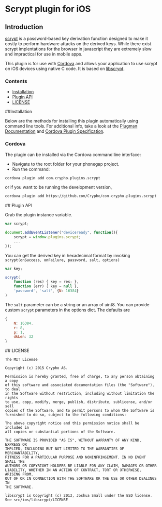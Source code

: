# Scrypt plugin for iOS

## Introduction

[scrypt](http://www.tarsnap.com/scrypt.html) is a password-based key derivation function designed to make it costly to perform hardware attacks on the derived keys. While there exist scrypt implentations for the browser in javascript they are extremely slow and impractical for use in mobile apps.

This plugin is for use with [Cordova](http://incubator.apache.org/cordova/) and allows your application to use scrypt on iOS devices using native C code. It is based on [libscrypt](https://github.com/technion/libscrypt).

### Contents

- [Installation](#installation)
- [Plugin API](#plugin-api)
- [LICENSE](#license)

##<a name="installation"></a>Installation

Below are the methods for installing this plugin automatically using command line tools. For additional info, take a look at the [Plugman Documentation](https://github.com/apache/cordova-plugman/blob/master/README.md) and [Cordova Plugin Specification](https://github.com/alunny/cordova-plugin-spec).

### Cordova

The plugin can be installed via the Cordova command line interface:

* Navigate to the root folder for your phonegap project.
* Run the command:

```sh
cordova plugin add com.crypho.plugins.scrypt
```

or if you want to be running the development version,

```sh
cordova plugin add https://github.com/Crypho/com.crypho.plugins.scrypt.git
```

##<a name="plugin_api"></a> Plugin API

Grab the plugin instance variable.

```js
var scrypt;

document.addEventListener("deviceready", function(){
    scrypt = window.plugins.scrypt;
    ...
});
```

You can get the derived key in hexadecimal format by invoking ``scrypt(onSuccess, onFailure, password, salt, options)``

```js
var key;

scrypt(
    function (res) { key = res; },
    function (err) { key = null },
    'password', 'salt', {N: 16384}
)
```

The ``salt`` parameter can be a string or an array of uint8. You can provide custom ``scrypt`` parameters in the options dict. The defaults are
```js
{
    N: 16384,
    r: 8,
    p: 1,
    dkLen: 32
}
```

##<a name="license"></a> LICENSE

    The MIT License

    Copyright (c) 2015 Crypho AS.

    Permission is hereby granted, free of charge, to any person obtaining a copy
    of this software and associated documentation files (the "Software"), to deal
    in the Software without restriction, including without limitation the rights
    to use, copy, modify, merge, publish, distribute, sublicense, and/or sell
    copies of the Software, and to permit persons to whom the Software is
    furnished to do so, subject to the following conditions:

    The above copyright notice and this permission notice shall be included in
    all copies or substantial portions of the Software.

    THE SOFTWARE IS PROVIDED "AS IS", WITHOUT WARRANTY OF ANY KIND, EXPRESS OR
    IMPLIED, INCLUDING BUT NOT LIMITED TO THE WARRANTIES OF MERCHANTABILITY,
    FITNESS FOR A PARTICULAR PURPOSE AND NONINFRINGEMENT. IN NO EVENT SHALL THE
    AUTHORS OR COPYRIGHT HOLDERS BE LIABLE FOR ANY CLAIM, DAMAGES OR OTHER
    LIABILITY, WHETHER IN AN ACTION OF CONTRACT, TORT OR OTHERWISE, ARISING FROM,
    OUT OF OR IN CONNECTION WITH THE SOFTWARE OR THE USE OR OTHER DEALINGS IN
    THE SOFTWARE.

    libscrypt is Copyright (c) 2013, Joshua Small under the BSD license. See src/ios/libscrypt/LICENSE
